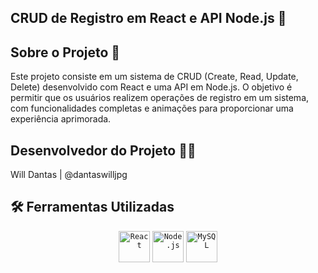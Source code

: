 ## CRUD de Registro em React e API Node.js 🚀


## Sobre o Projeto 🍞
Este projeto consiste em um sistema de CRUD (Create, Read, Update, Delete) desenvolvido com React e uma API em Node.js. O objetivo é permitir que os usuários realizem operações de registro em um sistema, com funcionalidades completas e animações para proporcionar uma experiência aprimorada.


## Desenvolvedor do Projeto 👩‍💻
Will Dantas | @dantaswilljpg


## 🛠 Ferramentas Utilizadas
<div align="center"> <code><img height="50" src="https://user-images.githubusercontent.com/25181517/183897015-94a058a6-b86e-4e42-a37f-bf92061753e5.png" alt="React" title="React" /></code> <code><img height="50" src="https://user-images.githubusercontent.com/25181517/183568594-85e280a7-0d7e-4d1a-9028-c8c2209e073c.png" alt="Node.js" title="Node.js" /></code> <code><img height="50" src="https://user-images.githubusercontent.com/25181517/183896128-ec99105a-ec1a-4d85-b08b-1aa1620b2046.png" alt="MySQL" title="MySQL" /></code></div>
